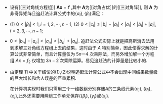 - 设有[[三对角线方程组]] $\boldsymbol {Ax}=\boldsymbol f$ ,其中 $\boldsymbol A$为[[对角占优]]的[[三对角阵]], 则 $\boldsymbol A$ 为非奇异矩阵且追赶法计算公式中的$\{\alpha_i\},\{\beta_i\}$满足：
- (1) 0$<|\beta_i|<1,i=1,2,\cdots,n-1;$ (2) 0$<|c_i|\leqslant|b_i|-|a_i|<|a_i|<|b_i|+|a_i|,i=2,3,\cdots,n-1;$
- $0<|b_n|-|a_n|<|a_n|<|b_n|+|a_n|.$ 追赶法公式实际上就是把高斯消去法用到求解三对角线方程组上去的结果，这时由于
  $A$ 特别简单，因此使得求解的计算公式非常简单，而且计算量仅为 5n一4 次乘除法，而另外增加解一个方程组 $Ax=f_{2}$ 仅增加 3$n-2^{\prime}$次乘除运算。易见追赶法的计算量是比较小的.
- 由定理 11 中关于结论的(1),(2)说明追赶法计算公式中不会出现中间结果数量级的巨大增长和舍人误差的严重累积.
  
  在计算机实现时我们只需用三个一维数组分别存储$A$的三条线元素$\left\{a_i\right\},\left\{b_i\right\},\left\{c_i\right\}$,此外还需要用两组工作单元保存{$\left\{\beta_i\right\},\left\{y_i\right\}$或$\left\{x_i\right\}.$